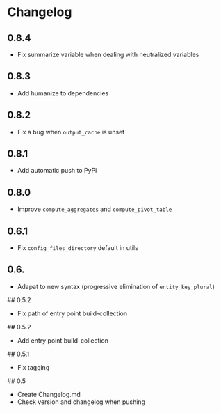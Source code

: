 # Changelog

## 0.8.4

* Fix summarize variable when dealing with neutralized variables

## 0.8.3

* Add humanize to dependencies

## 0.8.2

* Fix a bug when `output_cache` is unset

## 0.8.1

* Add automatic push to PyPi

## 0.8.0

* Improve `compute_aggregates` and `compute_pivot_table`

## 0.6.1

* Fix `config_files_directory` default in utils

## 0.6.

* Adapat to new syntax (progressive elimination of `entity_key_plural`)

## 0.5.2

* Fix path of entry point build-collection

## 0.5.2

* Add entry point build-collection


## 0.5.1

* Fix tagging


## 0.5

* Create Changelog.md
* Check version and changelog when pushing